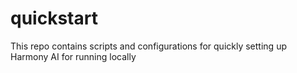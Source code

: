 # quickstart
This repo contains scripts and configurations for quickly setting up Harmony AI for running locally
